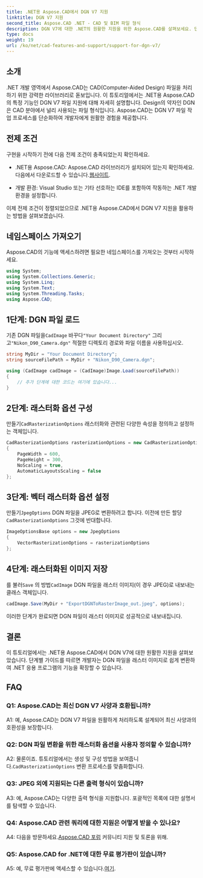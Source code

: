 ```yaml
---
title: .NET용 Aspose.CAD에서 DGN V7 지원
linktitle: DGN V7 지원
second_title: Aspose.CAD .NET - CAD 및 BIM 파일 형식
description: DGN V7에 대한 .NET의 원활한 지원을 위한 Aspose.CAD를 살펴보세요. 단계별 안내에 따라 DGN 파일을 래스터 이미지로 손쉽게 변환하세요.
type: docs
weight: 19
url: /ko/net/cad-features-and-support/support-for-dgn-v7/
---
```

## 소개

.NET 개발 영역에서 Aspose.CAD는 CAD(Computer-Aided Design) 파일을 처리하기 위한 강력한 라이브러리로 돋보입니다. 이 튜토리얼에서는 .NET용 Aspose.CAD의 특정 기능인 DGN V7 파일 지원에 대해 자세히 설명합니다. Design의 약자인 DGN은 CAD 분야에서 널리 사용되는 파일 형식입니다. Aspose.CAD는 DGN V7 파일 작업 프로세스를 단순화하여 개발자에게 원활한 경험을 제공합니다.

## 전제 조건

구현을 시작하기 전에 다음 전제 조건이 충족되었는지 확인하세요.

-  .NET용 Aspose.CAD: Aspose.CAD 라이브러리가 설치되어 있는지 확인하세요. 다음에서 다운로드할 수 있습니다.[웹사이트](https://releases.aspose.com/cad/net/).

- 개발 환경: Visual Studio 또는 기타 선호하는 IDE를 포함하여 작동하는 .NET 개발 환경을 설정합니다.

이제 전제 조건이 정렬되었으므로 .NET용 Aspose.CAD에서 DGN V7 지원을 활용하는 방법을 살펴보겠습니다.

## 네임스페이스 가져오기

Aspose.CAD의 기능에 액세스하려면 필요한 네임스페이스를 가져오는 것부터 시작하세요.

```csharp
using System;
using System.Collections.Generic;
using System.Linq;
using System.Text;
using System.Threading.Tasks;
using Aspose.CAD;
```

## 1단계: DGN 파일 로드

 기존 DGN 파일을`CadImage` 바꾸다`"Your Document Directory"` 그리고`"Nikon_D90_Camera.dgn"` 적절한 디렉토리 경로와 파일 이름을 사용하십시오.

```csharp
string MyDir = "Your Document Directory";
string sourceFilePath = MyDir + "Nikon_D90_Camera.dgn";

using (CadImage cadImage = (CadImage)Image.Load(sourceFilePath))
{
    // 추가 단계에 대한 코드는 여기에 있습니다...
}
```

## 2단계: 래스터화 옵션 구성

 만들기`CadRasterizationOptions` 래스터화와 관련된 다양한 속성을 정의하고 설정하는 객체입니다.

```csharp
CadRasterizationOptions rasterizationOptions = new CadRasterizationOptions
{
    PageWidth = 600,
    PageHeight = 300,
    NoScaling = true,
    AutomaticLayoutsScaling = false
};
```

## 3단계: 벡터 래스터화 옵션 설정

 만들기`JpegOptions` DGN 파일을 JPEG로 변환하려고 합니다. 이전에 만든 할당`CadRasterizationOptions` 그것에 반대합니다.

```csharp
ImageOptionsBase options = new JpegOptions
{
    VectorRasterizationOptions = rasterizationOptions
};
```

## 4단계: 래스터화된 이미지 저장

 를 불러`Save` 의 방법`CadImage` DGN 파일을 래스터 이미지(이 경우 JPEG)로 내보내는 클래스 객체입니다.

```csharp
cadImage.Save(MyDir + "ExportDGNToRasterImage_out.jpeg", options);
```

이러한 단계가 완료되면 DGN 파일이 래스터 이미지로 성공적으로 내보내집니다.

## 결론

이 튜토리얼에서는 .NET용 Aspose.CAD에서 DGN V7에 대한 원활한 지원을 살펴보았습니다. 단계별 가이드를 따르면 개발자는 DGN 파일을 래스터 이미지로 쉽게 변환하여 .NET 응용 프로그램의 기능을 확장할 수 있습니다.

## FAQ

### Q1: Aspose.CAD는 최신 DGN V7 사양과 호환됩니까?

A1: 예, Aspose.CAD는 DGN V7 파일을 원활하게 처리하도록 설계되어 최신 사양과의 호환성을 보장합니다.

### Q2: DGN 파일 변환을 위한 래스터화 옵션을 사용자 정의할 수 있습니까?

 A2: 물론이죠. 튜토리얼에서는 생성 및 구성 방법을 보여줍니다.`CadRasterizationOptions` 변환 프로세스를 맞춤화합니다.

### Q3: JPEG 외에 지원되는 다른 출력 형식이 있습니까?

A3: 예, Aspose.CAD는 다양한 출력 형식을 지원합니다. 포괄적인 목록에 대한 설명서를 탐색할 수 있습니다.

### Q4: Aspose.CAD 관련 쿼리에 대한 지원은 어떻게 받을 수 있나요?

 A4: 다음을 방문하세요.[Aspose.CAD 포럼](https://forum.aspose.com/c/cad/19) 커뮤니티 지원 및 토론을 위해.

### Q5: Aspose.CAD for .NET에 대한 무료 평가판이 있습니까?

 A5: 예, 무료 평가판에 액세스할 수 있습니다.[여기](https://releases.aspose.com/).